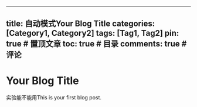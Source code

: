 
---
title: 自动模式Your Blog Title
categories: [Category1, Category2]
tags: [Tag1, Tag2]
pin: true # 置顶文章
toc: true # 目录
comments: true # 评论
---

# Your Blog Title

实验能不能用This is your first blog post.
